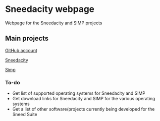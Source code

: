 # Sneedacity webpage

Webpage for the Sneedacity and SIMP projects

## Main projects

[GitHub account](https://github.com/Sneeds-Feed-and-Seed)

[Sneedacity](https://github.com/Sneeds-Feed-and-Seed/sneedacity)

[Simp](https://github.com/Sneeds-Feed-and-Seed/SIMP)

### To-do

* Get list of supported operating systems for Sneedacity and SIMP
* Get download links for Sneedacity and SIMP for the various operating systems
* Get a list of other software/projects currently being developed for the Sneed Suite
